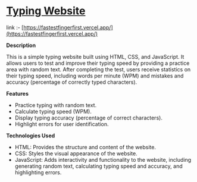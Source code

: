 # [Typing Website](https://fastestfingerfirst.vercel.app/)

link :- [https://fastestfingerfirst.vercel.app/](https://fastestfingerfirst.vercel.app/)

**Description**
  
This is a simple typing website built using HTML, CSS, and JavaScript. It allows users to test and improve their typing speed by providing a practice area with random text. After completing the test, users receive statistics on their typing speed, including words per minute (WPM) and mistakes and accuracy (percentage of correctly typed characters).

**Features**
-   Practice typing with random text.
-   Calculate typing speed (WPM).
-   Display typing accuracy (percentage of correct characters).
-   Highlight errors for user identification.

**Technologies Used**

-   HTML: Provides the structure and content of the website.
-   CSS: Styles the visual appearance of the website.
-   JavaScript: Adds interactivity and functionality to the website, including generating random text, calculating typing speed and accuracy, and highlighting errors.
